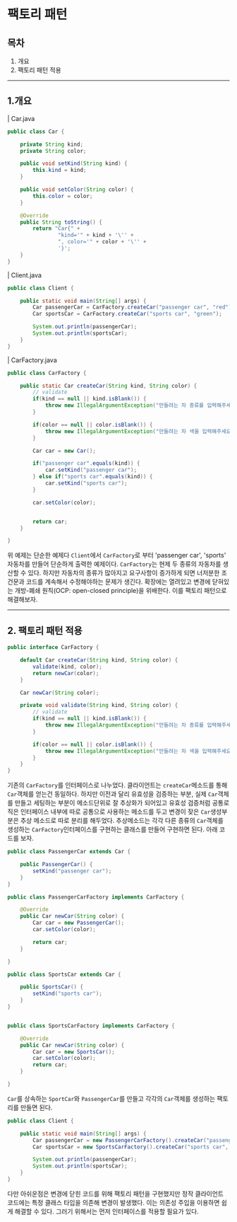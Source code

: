 # 팩토리 패턴

## 목차
1. 개요
2. 팩토리 패턴 적용 
---

## 1.개요
| Car.java
```java
public class Car {

    private String kind;
    private String color;

    public void setKind(String kind) {
        this.kind = kind;
    }

    public void setColor(String color) {
        this.color = color;
    }

    @Override
    public String toString() {
        return "Car{" +
                "kind='" + kind + '\'' +
                ", color='" + color + '\'' +
                '}';
    }
}
```
| Client.java
```java
public class Client {

    public static void main(String[] args) {
        Car passengerCar = CarFactory.createCar("passenger car", "red");
        Car sportsCar = CarFactory.createCar("sports car", "green");

        System.out.println(passengerCar);
        System.out.println(sportsCar);
    }
}
```
| CarFactory.java
```java
public class CarFactory {

    public static Car createCar(String kind, String color) {
        // validate
        if(kind == null || kind.isBlank()) {
            throw new IllegalArgumentException("만들려는 차 종류를 입력해주세요.");
        }

        if(color == null || color.isBlank()) {
            throw new IllegalArgumentException("만들려는 차 색을 입력해주세요.");
        }

        Car car = new Car();

        if("passenger car".equals(kind)) {
            car.setKind("passenger car");
        } else if("sports car".equals(kind)) {
            car.setKind("sports car");
        }

        car.setColor(color);


        return car;
    }

}
```
위 예제는 단순한 예제다 `Client`에서 `CarFactory`로 부터 'passenger car', 'sports' 자동차를 만들어 단순하게 출력한 예제이다. `CarFactory`는
현제 두 종류의 자동차를 생산할 수 있다. 하지만 자동차의 종류가 많아지고 요구사항이 증가하게 되면 너저분한 조건문과 코드를 계속해서 수정해야하는 문제가 생긴다.
확장에는 열려있고 변경에 닫혀있는 개방-폐쇄 원칙(OCP: open-closed principle)을 위배한다. 이를 팩토리 패턴으로 해결해보자.

---

## 2. 팩토리 패턴 적용
```java
public interface CarFactory {

    default Car createCar(String kind, String color) {
        validate(kind, color);
        return newCar(color);
    }

    Car newCar(String color);

    private void validate(String kind, String color) {
        // validate
        if(kind == null || kind.isBlank()) {
            throw new IllegalArgumentException("만들려는 차 종류를 입력해주세요.");
        }

        if(color == null || color.isBlank()) {
            throw new IllegalArgumentException("만들려는 차 색을 입력해주세요.");
        }
    }
}
```
기존의 `CarFactory`를 인터페이스로 나누었다. 클라이언트는 `createCar`메소드를 통해 `Car`객체를 얻는건 동일하다.
하지만 이전과 달리 유효성을 검증하는 부분, 실제 `Car`객체를 만들고 세팅하는 부분이 메소드단위로 잘 추상화가 되어있고
유효성 검증처럼 공통로직은 인터페이스 내부에 따로 공통으로 사용하는 메소드를 두고 변경이 잦은 `Car`생성부분은
추상 메소드로 따로 분리를 해두었다. 추상메소드는 각각 다른 종류의 `Car`객체를 생성하는 `CarFactory`인터페이스를 구현하는
클래스를 만들어 구현하면 된다. 아래 코드를 보자.

```java
public class PassengerCar extends Car {

    public PassengerCar() {
        setKind("passenger car");
    }
}

public class PassengerCarFactory implements CarFactory {

    @Override
    public Car newCar(String color) {
        Car car = new PassengerCar();
        car.setColor(color);

        return car;
    }

}

public class SportsCar extends Car {

    public SportsCar() {
        setKind("sports car");
    }
}


public class SportsCarFactory implements CarFactory {

    @Override
    public Car newCar(String color) {
        Car car = new SportsCar();
        car.setColor(color);
        return car;
    }

}
```
`Car`를 상속하는 `SportCar`와 `PassengerCar`를 만들고 각각의 `Car`객체를 생성하는
팩토리를 만들면 된다.

```java
public class Client {

    public static void main(String[] args) {
        Car passengerCar = new PassengerCarFactory().createCar("passenger car", "red");
        Car sportsCar = new SportsCarFactory().createCar("sports car", "green");

        System.out.println(passengerCar);
        System.out.println(sportsCar);
    }
}
```
다만 아쉬운점은 변경에 닫힌 코드를 위해 팩토리 패턴을 구현했지만 정작 클라이언트 코드에는 특정 클래스 타입을 의존해 변경이
발생했다. 이는 의존성 주입을 이용하면 쉽게 해결할 수 있다. 그러기 위해서는 먼저 인터페이스를 적용할 필요가 있다.